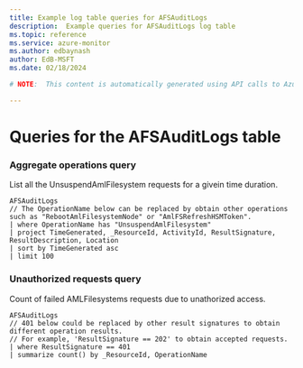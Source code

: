 ```yaml
---
title: Example log table queries for AFSAuditLogs
description:  Example queries for AFSAuditLogs log table
ms.topic: reference
ms.service: azure-monitor
ms.author: edbaynash
author: EdB-MSFT
ms.date: 02/18/2024

# NOTE:  This content is automatically generated using API calls to Azure. Any edits made on these files will be overwritten in the next run of the script. 

---
```


# Queries for the AFSAuditLogs table


### Aggregate operations query  


List all the UnsuspendAmlFilesystem requests for a givein time duration.  

```query
AFSAuditLogs
// The OperationName below can be replaced by obtain other operations such as "RebootAmlFilesystemNode" or "AmlFSRefreshHSMToken".
| where OperationName has "UnsuspendAmlFilesystem"
| project TimeGenerated, _ResourceId, ActivityId, ResultSignature, ResultDescription, Location
| sort by TimeGenerated asc
| limit 100

```



### Unauthorized requests query  


Count of failed AMLFilesystems requests due to unathorized access.  

```query
AFSAuditLogs
// 401 below could be replaced by other result signatures to obtain different operation results.
// For example, 'ResultSignature == 202' to obtain accepted requests.
| where ResultSignature == 401
| summarize count() by _ResourceId, OperationName
```

